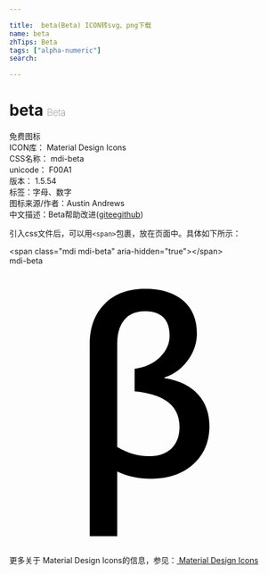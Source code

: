 ```yaml
---

title:  beta(Beta) ICON转svg、png下载
name: beta
zhTips: Beta
tags: ["alpha-numeric"]
search: 

---
```


# beta  <small style="font-size: 60%;font-weight: 100">Beta</small>


<div class="detail-page">
<p>
<span><span class="badge-success badge">免费图标</span> </span>
<br/>
<span>
ICON库：
<span class="badge-secondary badge">Material Design Icons</span> 
</span>
<br/>
<span>
CSS名称：
<span class="badge-secondary badge">mdi-beta</span> 
</span>
<br/>
<span>
unicode：
<span class="badge-secondary badge">F00A1</span> 
<copy-btn content='F00A1' btn-title=""></copy-btn>
<copy-btn :content='String.fromCodePoint(parseInt("F00A1", 16))' btn-title="复制U"></copy-btn>
</span>
<br/>
<span>
版本：
<span class="badge-secondary badge">1.5.54</span> 
</span><br/><span>标签：<span class="badge-light badge"><router-link to="/tags/alpha-numeric.html">字母、数字</router-link></span></span>
<br/>
<span>图标来源/作者：<span class="badge-light badge">Austin Andrews</span></span> 
<br/>
<span class="zh-detail">中文描述：<span class="badge-primary badge">Beta</span><span class="help-link"><span>帮助改进</span>(<a href="https://gitee.com/liuwave/icon-helper/edit/master/json/material/beta.json" target="_blank" rel="noopener noreferrer">gitee</a><a href="https://github.com/liuwave/icon-helper/edit/master/json/material/beta.json" target="_blank" rel="noopener noreferrer">github</a></span>)</span><br/>
</p>
</div>
<div class="alert alert-dark">
  <i class="mdi mdi-beta mdi-48px"></i>
  <i class="mdi mdi-beta mdi-36px"></i>
  <i class="mdi mdi-beta mdi-24px"></i>
  <i class="mdi mdi-beta mdi-18px"></i>
</div>
<div>
  <p>引入css文件后，可以用<code>&lt;span&gt;</code>包裹，放在页面中。具体如下所示：    
  </p>
  <div class="alert alert-primary" style="font-size: 14px">
    &lt;span class="mdi mdi-beta" aria-hidden="true"&gt;&lt;/span&gt;
    <copy-btn content='<span class="mdi mdi-beta" aria-hidden="true"></span>'></copy-btn>
  </div>
  <div class="alert alert-secondary">
    <i class="mdi mdi-beta"
    style="font-size: 24px"
    aria-hidden="true"></i> mdi-beta
    <copy-btn content="mdi-beta" btn-title="复制图标名称"></copy-btn>
  </div>
</div>
<div id="svg" class="svg-wrap">
<svg xmlns="http://www.w3.org/2000/svg" viewBox="0 0 24 24"><path d="M9.23,17.59V23.12H6.88V6.72C6.88,5.27 7.31,4.13 8.16,3.28C9,2.43 10.17,2 11.61,2C13,2 14.07,2.34 14.87,3C15.66,3.68 16.05,4.62 16.05,5.81C16.05,6.63 15.79,7.4 15.27,8.11C14.75,8.82 14.08,9.31 13.25,9.58V9.62C14.5,9.82 15.47,10.27 16.13,11C16.79,11.71 17.12,12.62 17.12,13.74C17.12,15.06 16.66,16.14 15.75,16.97C14.83,17.8 13.63,18.21 12.13,18.21C11.07,18.21 10.1,18 9.23,17.59M10.72,10.75V8.83C11.59,8.72 12.3,8.4 12.87,7.86C13.43,7.31 13.71,6.7 13.71,6C13.71,4.62 13,3.92 11.6,3.92C10.84,3.92 10.25,4.16 9.84,4.65C9.43,5.14 9.23,5.82 9.23,6.71V15.5C10.14,16.03 11.03,16.29 11.89,16.29C12.73,16.29 13.39,16.07 13.86,15.64C14.33,15.2 14.56,14.58 14.56,13.79C14.56,12 13.28,11 10.72,10.75Z" /></svg>
</div>
<detail full-name='mdi-beta'></detail>
    
<div><p>更多关于 Material Design Icons的信息，参见：<a target="_blank" href="https://iconhelper.cn/material.html"> Material Design Icons</a>
</p></div>
